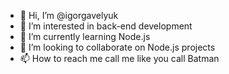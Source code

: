 - 👋 Hi, I’m @igorgavelyuk
- 👀 I’m interested in back-end development
- 🌱 I’m currently learning Node.js
- 💞️ I’m looking to collaborate on Node.js projects
- 📫 How to reach me call me like you call Batman

<!---
igorgavelyuk/igorgavelyuk is a ✨ special ✨ repository because its `README.md` (this file) appears on your GitHub profile.
You can click the Preview link to take a look at your changes.
--->

